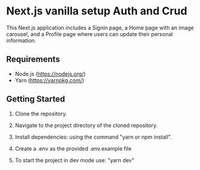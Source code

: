 # Next.js vanilla setup Auth and Crud

This Next.js application includes a Signin page, a Home page with an image carousel, and a Profile page where users can update their personal information.

## Requirements

- Node.js (https://nodejs.org/)
- Yarn (https://yarnpkg.com/)

## Getting Started

1. Clone the repository.

2. Navigate to the project directory of the cloned repository.

3. Install dependencies: using the command "yarn or npm install".

4. Create a .env as the provided .env.example file

5. To start the project in dev mode use: "yarn dev"
